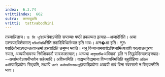 ```yaml
---
index:  6.3.74
vrittiindex:  662
sutra:  तस्मान्नुडचि
vritti:  tattvabodhini 
---
```


तस्मान्निडाच। `डः सि धुडि`त्यत्रेवाऽचीति सप्तम्याः षष्ठी प्रकल्प्यत इत्याह--अजादेरिति। अचा उत्तरपदविशेषणात् `यस्मिन्विधि`रिति तदादिविधिर्लभ्यत इति भावः। अन�आ इति। नुटः परादित्वेनाऽपदान्तत्वान्ङमो ह्रस्वादिति ङमुण्न भवति। ननु विन्घानामबावोऽविघ्नामित्यत्रापि परत्वात्तत्पुरुषः स्यात्, अव्ययीभावस्य निर्मक्षिकादौ सावकाशत्वात्। अन्यथा `अनुपलब्धिः`अविवाद' इति न सिद्धयेदित्याशङ्क्याह---अर्थाभावेऽव्ययीभावेन सहेत्यादि। अविघ्नमिति। यद्यप्यविद्यमाना विग्नायस्मिन्निति बहुव्रीहिणा `अविघ्नं कर्मे`त्यादिप्रयोगः सिद्द्यति, तथापि `उत्तरे कर्मण्यविघ्नमस्तु`इत्यादिप्रयोगा अव्ययी भावं विना स्वरसतो न सिद्द्यन्तीति भावः।

